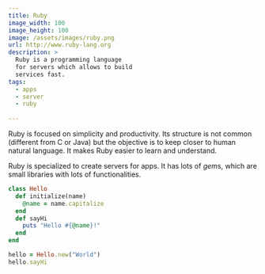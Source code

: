 ```yaml
---
title: Ruby
image_width: 100
image_height: 100
image: /assets/images/ruby.png
url: http://www.ruby-lang.org
description: >
  Ruby is a programming language
  for servers which allows to build
  services fast.
tags:
  - apps
  - server
  - ruby
  
---
```

Ruby is focused on simplicity and productivity.
Its structure is not common 
(different from C or Java)
but the objective is to keep closer to
human natural language.
It makes Ruby easier to learn and understand.

Ruby is specialized to create servers for apps.
It has lots of *gem*s, which are 
small libraries with lots of functionalities.


```ruby
class Hello
  def initialize(name)
    @name = name.capitalize
  end
  def sayHi
    puts "Hello #{@name}!"
  end
end

hello = Hello.new("World")
hello.sayHi
```
